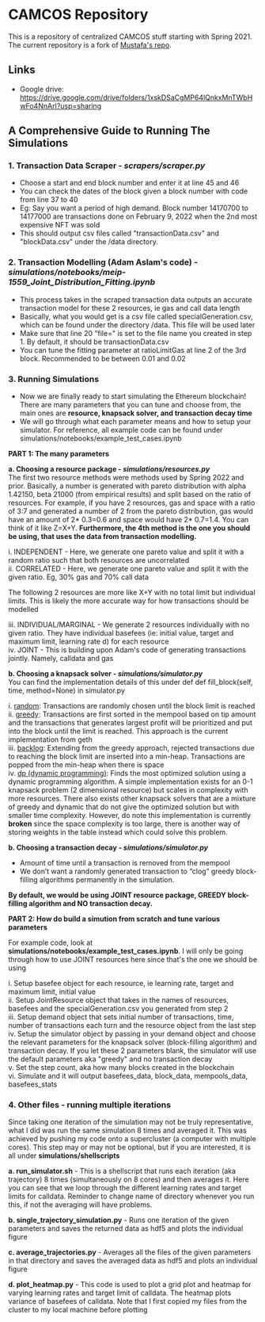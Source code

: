 # CAMCOS Repository 

This is a repository of centralized CAMCOS stuff starting with Spring 2021. The current repository is a fork of [Mustafa's repo](https://github.com/mustafaqazi916/camcos).

## Links

- Google drive: https://drive.google.com/drive/folders/1xskDSaCgMP64lQnkxMnTWbHwFo4NnArI?usp=sharing

## A Comprehensive Guide to Running The Simulations

### 1. Transaction Data Scraper - *scrapers/scraper.py*
- Choose a start and end block number and enter it at line 45 and 46
- You can check the dates of the block given a block number with code from line 37 to 40
- Eg: Say you want a period of high demand. Block number 14170700 to 14177000 are transactions done on February 9, 2022 when the 2nd most expensive NFT was sold
- This should output csv files called "transactionData.csv" and "blockData.csv" under the /data directory.  
### 2. Transaction Modelling (Adam Aslam's code) - *simulations/notebooks/meip-1559_Joint_Distribution_Fitting.ipynb*
- This process takes in the scraped transaction data outputs an accurate transaction model for these 2 resources, ie gas and call data length
- Basically, what you would get is a csv file called specialGeneration.csv, which can be found under the directory /data. This file will be used later
- Make sure that line 20 "file=" is set to the file name you created in step 1. By default, it should be transactionData.csv
- You can tune the fitting parameter at ratioLimitGas at line 2 of the 3rd block. Recommended to be between 0.01 and 0.02
### 3. Running Simulations
- Now we are finally ready to start simulating the Ethereum blockchain! There are many parameters that you can tune and choose from, the main ones are **resource, knapsack solver, and transaction decay time**
- We will go through what each parameter means and how to setup your simulator. For reference, all example code can be found under simulations/notebooks/example_test_cases.ipynb

**PART 1: The many parameters**

 **a. Choosing a resource package - *simulations/resources.py*** <br />
The first two resource methods were methods used by Spring 2022 and prior. Basically, a number is generated with
 pareto distribution with alpha 1.42150, beta 21000 (from empirical results) and split based on the ratio of resources.
For example, if you have 2 resources, gas and space with a ratio of 3:7 and generated a number of 2 from the pareto distribution,
gas would have an amount of 2* 0.3=0.6 and space would have 2* 0.7=1.4. You can think of it like Z=X+Y.
**Furthermore, the 4th method is the one you should be using, that uses the data from transaction modelling.**
<br />

i.  INDEPENDENT - Here, we generate one pareto value and split it with a random ratio such that both resources are uncorrelated </br>
ii. CORRELATED - Here, we generate one pareto value and split it with the given ratio. Eg, 30% gas and 70% call data


The following 2 resources are more like X+Y with no total limit but individual limits. This is likely the more accurate way for how transactions should be modelled

iii. INDIVIDUAL/MARGINAL - We generate 2 resources individually with no given ratio. They have individual basefees (ie: initial value, target and maximum limit, learning rate d) for each resource </br>
iv. JOINT - This is building upon Adam's code of generating transactions jointly. Namely, calldata and gas

 **b. Choosing a knapsack solver - *simulations/simulator.py*** <br />
You can find the implementation details of this under def def fill_block(self, time, method=None) in simulator.py

i. <ins>random</ins>: Transactions are randomly chosen until the block limit is reached
<br />
ii. <ins>greedy</ins>: Transactions are first sorted in the mempool based on tip amount and the transactions that 
generates largest profit will be prioritized and put into the block until the limit is reached. This approach is the current implementation from geth 
<br />
iii. <ins>backlog</ins>: Extending from the greedy approach, rejected transactions due to reaching the block limit are 
inserted into a min-heap. Transactions are popped from the min-heap when there is space
<br />
iv. <ins>dp (dynamic programming)</ins>: Finds the most optimized solution using a dynamic programming algorithm. A simple 
implementation exists for an 0-1 knapsack problem (2 dimensional resource) but scales in complexity with more resources. 
There also exists other knapsack solvers that are a mixture of greedy and dynamic that do not give the optimized solution but with smaller time complexity.
However, do note this implementation is currently **broken** since the space complexity is too large, there is another way 
of storing weights in the table instead which could solve this problem.
<br />

**b. Choosing a transaction decay - *simulations/simulator.py*** <br />
- Amount of time until a transaction is removed from the mempool
- We don’t want a randomly generated transaction to “clog” greedy block-filling algorithms permanently in the simulation.

**By default, we would be using JOINT resource package, GREEDY block-filling algorithm and NO transaction decay.** 

**PART 2: How do build a simution from scratch and tune various parameters**

For example code, look at **simulations/notebooks/example_test_cases.ipynb**. I will only be going through how to use JOINT 
resources here since that's the one we should be using

i. Setup basefee object for each resource, ie learning rate, target and maximum limit, initial value </br>
ii. Setup JointResource object that takes in the names of resources, basefees and the specialGeneration.csv you generated from step 2 </br>
iii. Setup demand object that sets initial number of transactions, time, number of transactions each turn and the resource object from the last step </br>
iv. Setup the simulator object by passing in your demand object and choose the relevant parameters for the knapsack 
solver (block-filling algorithm) and transaction decay. If you let these 2 parameters blank, the simulator will
use the default parameters aka "greedy" and no transaction decay </br>
v. Set the step count, aka how many blocks created in the blockchain </br>
vi. Simulate and it will output basefees_data, block_data, mempools_data, basefees_stats

### 4. Other files - running multiple iterations
Since taking one iteration of the simulation may not be truly representative, what I did was run the same simulation
8 times and averaged it. This was achieved by pushing my code onto a supercluster (a computer with multiple cores). 
This step may or may not be optional, but if you are interested, it is all under **simulations/shellscripts**

**a. run_simulator.sh** - This is a shellscript that runs each iteration (aka trajectory) 8 times (simultaneously on 8 cores) and then averages it.
Here you can see that we loop through the different learning rates and target limits for calldata. Reminder to change name 
of directory whenever you run this, if not the averaging will have problems. 

**b. single_trajectory_simulation.py** - Runs one iteration of the given parameters and saves the returned data as hdf5 and plots the individual figure

**c. average_trajectories.py** - Averages all the files of the given parameters in that directory and saves the averaged data as hdf5 and plots an individual figure

**d. plot_heatmap.py** - This code is used to plot a grid plot and heatmap for varying learning rates and 
target limit of calldata. The heatmap plots variance of basefees of calldata. Note that I first copied my files from 
the cluster to my local machine before plotting